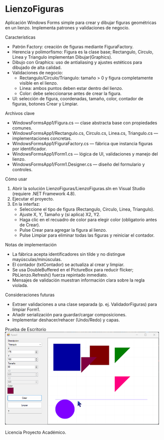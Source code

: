 # LienzoFiguras

Aplicación Windows Forms simple para crear y dibujar figuras geométricas en un lienzo. Implementa patrones y validaciones de negocio.

Características
- Patrón Factory: creación de figuras mediante FiguraFactory.
- Herencia y polimorfismo: Figura es la clase base; Rectangulo, Circulo, Linea y Triangulo implementan Dibujar(Graphics).
- Dibujo con Graphics: uso de antialiasing y ajustes estéticos para dibujado de alta calidad.
- Validaciones de negocio:
  - Rectangulo/Circulo/Triangulo: tamaño > 0 y figura completamente visible en el lienzo.
  - Linea: ambos puntos deben estar dentro del lienzo.
  - Color: debe seleccionarse antes de crear la figura.
- UI: selección de figura, coordenadas, tamaño, color, contador de figuras, botones Crear y Limpiar.

Archivos clave
- WindowsFormsApp1/Figura.cs — clase abstracta base con propiedades comunes.
- WindowsFormsApp1/Rectangulo.cs, Circulo.cs, Linea.cs, Triangulo.cs — implementaciones concretas.
- WindowsFormsApp1/FiguraFactory.cs — fábrica que instancia figuras por identificador.
- WindowsFormsApp1/Form1.cs — lógica de UI, validaciones y manejo del lienzo.
- WindowsFormsApp1/Form1.Designer.cs — diseño del formulario y controles.

Cómo usar
1. Abrir la solución LienzoFiguras/LienzoFiguras.sln en Visual Studio (requiere .NET Framework 4.8).
2. Ejecutar el proyecto.
3. En la interfaz:
   - Seleccione el tipo de figura (Rectangulo, Circulo, Linea, Triangulo).
   - Ajuste X, Y, Tamaño y (si aplica) X2, Y2.
   - Haga clic en el recuadro de color para elegir color (obligatorio antes de Crear).
   - Pulse Crear para agregar la figura al lienzo.
   - Pulse Limpiar para eliminar todas las figuras y reiniciar el contador.

Notas de implementación
- La fábrica acepta identificadores sin tilde y no distingue mayúsculas/minúsculas.
- El contador (txtContador) se actualiza al crear y limpiar.
- Se usa DoubleBuffered en el PictureBox para reducir flicker; PbLienzo.Refresh() fuerza repintado inmediato.
- Mensajes de validación muestran información clara sobre la regla violada.

Consideraciones futuras
- Extraer validaciones a una clase separada (p. ej. ValidadorFiguras) para limpiar Form1.
- Añadir serialización para guardar/cargar composiciones.
- Implementar deshacer/rehacer (Undo/Redo) y capas.



Prueba de Escritorio
![Prueba de Escritorio](./img/1.png)

Licencia
Proyecto Académico.

